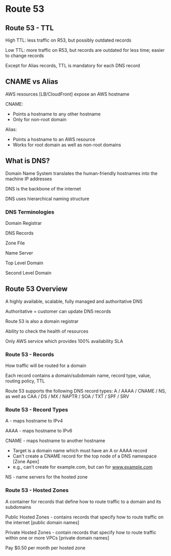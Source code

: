 # Route 53 # 

## Route 53 - TTL ## 

High TTL: less traffic on R53, but possibly outdated records 

Low TTL: more traffic on R53, but records are outdated for less time; easier to change records  

Except for Alias records, TTL is mandatory for each DNS record 

## CNAME vs Alias ## 

AWS resources [LB/CloudFront] expose an AWS hostname 

CNAME: 
* Points a hostname to any other hostname 
* Only for non-root domain 

Alias: 
* Points a hostname to an AWS resource 
* Works for root domain as well as non-root domains 
## What is DNS? ## 

Domain Name System translates the human-friendly hostnames into the machine IP addresses 

DNS is the backbone of the internet 

DNS uses hierarchical naming structure 

### DNS Terminologies ### 

Domain Registrar 

DNS Records 

Zone File 

Name Server 

Top Level Domain 

Second Level Domain 

## Route 53 Overview ## 

A highly available, scalable, fully managed and authoritative DNS 

Authoritative = customer can update DNS records 

Route 53 is also a domain registrar 

Ability to check the health of resources 

Only AWS service which provides 100% availability SLA 

### Route 53 - Records ### 

How traffic will be routed for a domain 

Each record contains a domain/subdomain name, record type, value, routing policy, TTL 

Route 53 supports the following DNS record types: A / AAAA / CNAME / NS, as well as CAA / DS / MX / NAPTR / SOA / TXT / SPF / SRV 

### Route 53 - Record Types ### 

A - maps hostname to IPv4 

AAAA - maps hostname to IPv6 

CNAME - maps hostname to another hostname 
* Target is a domain name which must have an A or AAAA record 
* Can't create a CNAME record for the top node of a DNS namespace [Zone Apex] 
* e.g., can't create for example.com, but can for www.example.com 

NS - name servers for the hosted zone 

### Route 53 - Hosted Zones ### 

A container for records that define how to route traffic to a domain and its subdomains 

Public Hosted Zones - contains records that specify how to route traffic on the internet [public domain names] 

Private Hosted Zones - contain records that specify how to route traffic within one or more VPCs [private domain names] 

Pay $0.50 per month per hosted zone 
